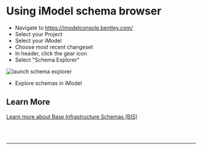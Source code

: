 # Using iModel schema browser

- Navigate to <https://imodelconsole.bentley.com/>
- Select your Project
- Select your iModel
- Choose most recent changeset
- In header, click the gear icon
- Select "Schema Explorer"

![launch schema explorer]($docs/learning/tutorials/images/launch-schema-explorer.png)

- Explore schemas in iModel

## Learn More

[Learn more about Base Infrastructure Schemas (BIS)]($docs/bis)

<br/>
<br/>

---

<style>
    a#explore-imodel---build-application {
        display: none;
    }
</style>
